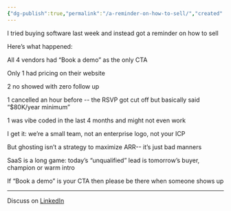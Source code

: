 ```yaml
---
{"dg-publish":true,"permalink":"/a-reminder-on-how-to-sell/","created":"2025-06-11T15:07:35.696-07:00","updated":"2025-06-13T14:38:50.753-07:00"}
---
```


I tried buying software last week and instead got a reminder on how to sell

Here’s what happened:

All 4 vendors had “Book a demo” as the only CTA

Only 1 had pricing on their website

2 no showed with zero follow up

1 cancelled an hour before -- the RSVP got cut off but basically said “$80K/year minimum”

1 was vibe coded in the last 4 months and might not even work

I get it: we’re a small team, not an enterprise logo, not your ICP

But ghosting isn’t a strategy to maximize ARR-- it’s just bad manners

SaaS is a long game: today’s “unqualified” lead is tomorrow’s buyer, champion or warm intro

If “Book a demo” is your CTA then please be there when someone shows up

---
Discuss on [LinkedIn](https://www.linkedin.com/feed/update/urn:li:activity:7338976666804809729/)